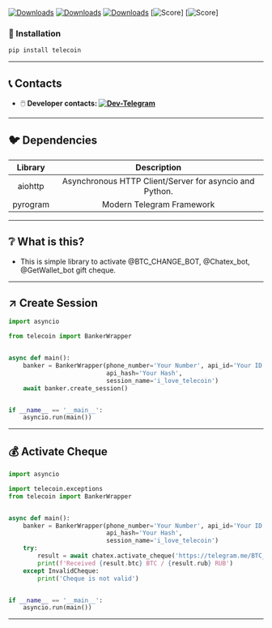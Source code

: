 [![Downloads](https://pepy.tech/badge/telecoin)](https://pepy.tech/project/telecoin)
[![Downloads](https://pepy.tech/badge/telecoin/month)](https://pepy.tech/project/telecoin)
[![Downloads](https://pepy.tech/badge/telecoin/week)](https://pepy.tech/project/telecoin)
[![Score](https://www.code-inspector.com/project/29472/score/svg)]
[![Score](https://www.code-inspector.com/project/29472/status/svg)]
### 💾 Installation

```bash
pip install telecoin
```

---

## 📞 Contacts
* 🖱️ __Developer contacts: [![Dev-Telegram](https://img.shields.io/badge/Telegram-blue.svg?style=flat-square&logo=telegram)](https://t.me/marple_tech)__

---

## 🐦 Dependencies  

| Library | Description                                            |
|:-------:|:----------------------------------------------:        |
|aiohttp  | Asynchronous HTTP Client/Server for asyncio and Python.|
|pyrogram | Modern Telegram Framework                             |

---


## ❔ What is this? 
* This is simple library to activate @BTC_CHANGE_BOT, @Chatex_bot, @GetWallet_bot gift cheque. 


---

## ↗️ Create Session
```python
import asyncio

from telecoin import BankerWrapper


async def main():
    banker = BankerWrapper(phone_number='Your Number', api_id='Your ID',
                           api_hash='Your Hash',
                           session_name='i_love_telecoin')
    await banker.create_session()


if __name__ == '__main__':
    asyncio.run(main())
```

---

## 💰 Activate Cheque
```python
import asyncio

import telecoin.exceptions
from telecoin import BankerWrapper


async def main():
    banker = BankerWrapper(phone_number='Your Number', api_id='Your ID',
                           api_hash='Your Hash',
                           session_name='i_love_telecoin')
    try:
        result = await chatex.activate_cheque('https://telegram.me/BTC_CHANGE_BOT?start=c_ae0f629a49fd1b494b371c0ec64d1v21')
        print(f'Received {result.btc} BTC / {result.rub} RUB')
    except InvalidCheque:
        print('Cheque is not valid')


if __name__ == '__main__':
    asyncio.run(main())

```

---

